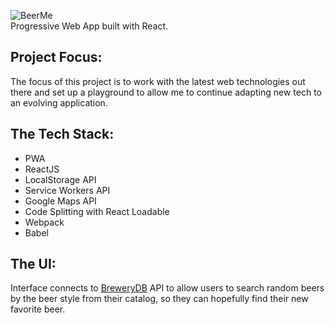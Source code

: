 ![BeerMe](https://raw.githubusercontent.com/dgiraldo313/BeerMe/master/src/images/logo_v3.png)
<br>
Progressive Web App built with React. 

## Project Focus:
The focus of this project is to work with the latest web technologies out there and set up a playground to allow me to continue adapting new tech to an evolving application. 

## The Tech Stack:
  - PWA
  - ReactJS
  - LocalStorage API
  - Service Workers API
  - Google Maps API
  - Code Splitting with React Loadable
  - Webpack
  - Babel
  
## The UI:
Interface connects to [BreweryDB](http://www.brewerydb.com/about) API to allow users to search random beers by the beer style from their catalog, so they can hopefully find their new favorite beer.

